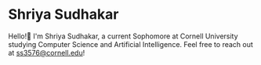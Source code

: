 # Shriya Sudhakar
Hello!👋 I'm Shriya Sudhakar, a current Sophomore at Cornell University studying Computer Science and Artificial Intelligence. Feel free to reach out at ss3576@cornell.edu!